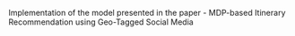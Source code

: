 

Implementation of the model presented in the paper - MDP-based Itinerary Recommendation using Geo-Tagged Social Media
